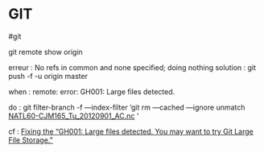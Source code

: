 # GIT
#git

git remote show origin

erreur : No refs in common and none specified; doing nothing
solution : git push -f -u origin master




 when : remote: error: GH001: Large files detected.

do : git filter-branch -f —index-filter ‘git rm —cached —ignore unmatch [NATL60-CJM165_Tu_20120901_AC.nc](http://natl60-cjm165_tu_20120901_ac.nc/) ‘

cf : [Fixing the “GH001: Large files detected. You may want to try Git Large File Storage.”](https://medium.com/@marcosantonocito/fixing-the-gh001-large-files-detected-you-may-want-to-try-git-large-file-storage-43336b983272)
